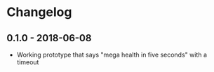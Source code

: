 # Changelog

## 0.1.0 - 2018-06-08
- Working prototype that says "mega health in five seconds" with a timeout

